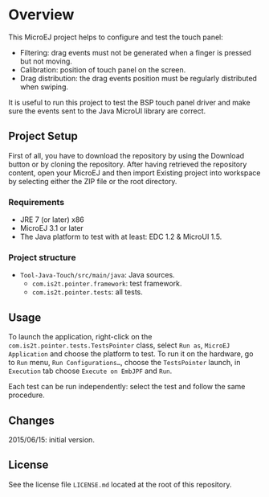 # Overview
This MicroEJ project helps to configure and test the touch panel:
- Filtering: drag events must not be generated when a finger is pressed but not moving.
- Calibration: position of touch panel on the screen.
- Drag distribution: the drag events position must be regularly distributed when swiping.

It is useful to run this project to test the BSP touch panel driver and make sure the events sent to the Java MicroUI library are correct.
 
## Project Setup
First of all, you have to download the repository by using the Download button or by cloning the repository.
After having retrieved the repository content, open your MicroEJ and then import Existing project into workspace by selecting either the ZIP file or the root directory.

### Requirements
- JRE 7 (or later) x86
- MicroEJ 3.1 or later
- The Java platform to test with at least: EDC 1.2 & MicroUI 1.5.

### Project structure
- `Tool-Java-Touch/src/main/java`: Java sources.
	- `com.is2t.pointer.framework`: test framework.
	- `com.is2t.pointer.tests`: all tests.

## Usage
To launch the application, right-click on the `com.is2t.pointer.tests.TestsPointer` class,
select `Run as`, `MicroEJ Application` and choose the platform to test.
To run it on the hardware, go to `Run` menu, `Run Configurations…`, choose the `TestsPointer` launch,
in `Execution` tab choose `Execute on EmbJPF` and `Run`.

Each test can be run independently: select the test and follow the same procedure.

## Changes
2015/06/15: initial version.

## License
See the license file `LICENSE.md` located at the root of this repository.

